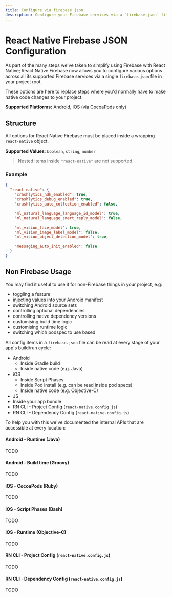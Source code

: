 ```yaml
---
title: Configure via firebase.json
description: Configure your Firebase services via a `firebase.json` file.
---
```


# React Native Firebase JSON Configuration

As part of the many steps we've taken to simplify using Firebase with React Native; React Native Firebase now allows you to configure various options across all its supported Firebase services via a single `firebase.json` file in your project root.

These options are here to replace steps where you'd normally have to make native code changes to your project.

**Supported Platforms:** Android, iOS (via CocoaPods only)

## Structure

All options for React Native Firebase must be placed inside a wrapping `react-native` object.

**Supported Values**: `boolean`, `string`, `number`

> Nested items inside `"react-native"` are not supported.

### Example

```json
{
  "react-native": {
    "crashlytics_ndk_enabled": true,
    "crashlytics_debug_enabled": true,
    "crashlytics_auto_collection_enabled": false,

    "ml_natural_language_language_id_model": true,
    "ml_natural_language_smart_reply_model": false,

    "ml_vision_face_model": true,
    "ml_vision_image_label_model": false,
    "ml_vision_object_detection_model": true,

    "messaging_auto_init_enabled": false
  }
}
```

## Non Firebase Usage

You may find it useful to use it for non-Firebase things in your project, e.g:

- toggling a feature
- injecting values into your Android manifest
- switching Android source sets
- controlling optional dependencies
- controlling native dependency versions
- customising build time logic
- customising runtime logic
- switching which podspec to use based

All config items in a `firebase.json` file can be read at every stage of your app's build/run cycle:

- Android
  - Inside Gradle build
  - Inside native code (e.g. Java)
- iOS
  - Inside Script Phases
  - Inside Pod install (e.g. can be read inside pod specs)
  - Inside native code (e.g. Objective-C)
- JS
- Inside your app bundle
- RN CLI - Project Config (`react-native.config.js`)
- RN CLI - Dependency Config (`react-native.config.js`)

To help you with this we've documented the internal APIs that are accessible at every location:

#### Android - Runtime (Java)

TODO

#### Android - Build time (Groovy)

TODO

#### iOS - CocoaPods (Ruby)

TODO

#### iOS - Script Phases (Bash)

TODO

#### iOS - Runtime (Objective-C)

TODO

#### RN CLI - Project Config (`react-native.config.js`)

TODO

#### RN CLI - Dependency Config (`react-native.config.js`)

TODO
